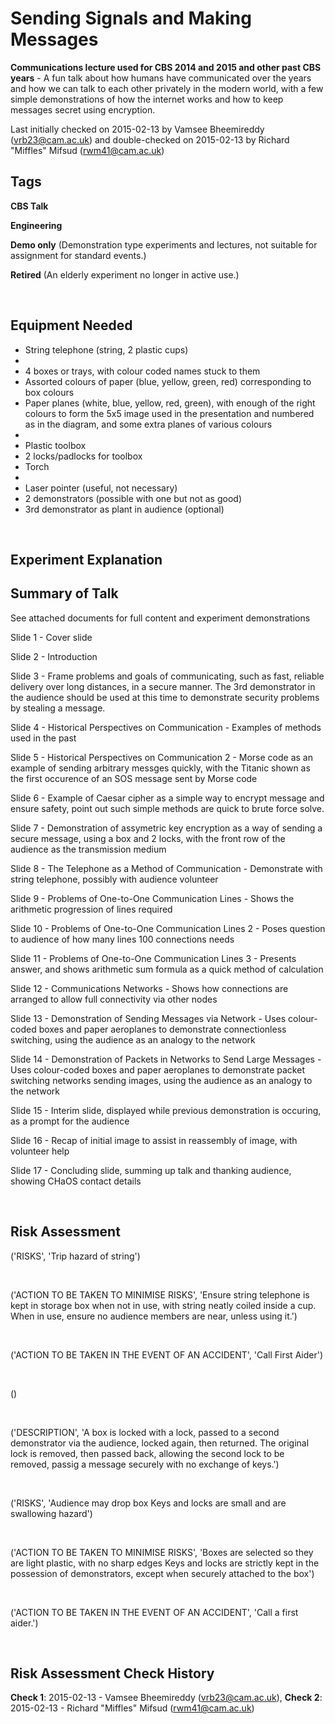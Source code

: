 # Sending Signals and Making Messages

**Communications lecture used for CBS 2014 and 2015 and other past CBS years** - A fun talk about how humans have communicated over the years and how we can talk to each other privately in the modern world, with a few simple demonstrations of how the internet works and how to keep messages secret using encryption. 

Last initially checked on 2015-02-13 by Vamsee Bheemireddy (vrb23@cam.ac.uk) and double-checked on 2015-02-13 by Richard "Miffles" Mifsud (rwm41@cam.ac.uk)

## Tags
<!--- Start Tags (DO NOT REMOVE THIS COMMENT) --->

**CBS Talk**

**Engineering**

**Demo only** (Demonstration type experiments and lectures, not suitable for assignment for standard events.)

**Retired** (An elderly experiment no longer in active use.)
<!--- End Tags (DO NOT REMOVE THIS COMMENT) --->

<br/>

## Equipment Needed 
- String telephone (string, 2 plastic cups)
- 
- 4 boxes or trays, with colour coded names stuck to them
- Assorted colours of paper (blue, yellow, green, red) corresponding to box colours
- Paper planes (white, blue, yellow, red, green), with enough of the right colours to form the 5x5 image used in the presentation and numbered as in the diagram, and some extra planes of various colours
- 
- Plastic toolbox
- 2 locks/padlocks for toolbox
- Torch
- 
- Laser pointer (useful, not necessary)
- 2 demonstrators (possible with one but not as good)
- 3rd demonstrator as plant in audience (optional)

<br/>

## Experiment Explanation 

Summary of Talk
---------------


 See attached documents for full content and experiment demonstrations

Slide 1 - Cover slide

Slide 2 - Introduction

Slide 3 - Frame problems and goals of communicating, such as fast, reliable delivery over long distances, in a secure manner. The 3rd demonstrator in the audience should be used at this time to demonstrate security problems by stealing a message.

Slide 4 - Historical Perspectives on Communication - Examples of methods used in the past

Slide 5 - Historical Perspectives on Communication 2 - Morse code as an example of sending arbitrary messges quickly, with the Titanic shown as the first occurence of an SOS message sent by Morse code

Slide 6 - Example of Caesar cipher as a simple way to encrypt message and ensure safety, point out such simple methods are quick to brute force solve.

Slide 7 - Demonstration of assymetric key encryption as a way of sending a secure message, using a box and 2 locks, with the front row of the audience as the transmission medium

Slide 8 - The Telephone as a Method of Communication - Demonstrate with string telephone, possibly with audience volunteer

Slide 9 - Problems of One-to-One Communication Lines - Shows the arithmetic progression of lines required

Slide 10 - Problems of One-to-One Communication Lines 2 - Poses question to audience of how many lines 100 connections needs

Slide 11 - Problems of One-to-One Communication Lines 3 - Presents answer, and shows arithmetic sum formula as a quick method of calculation

Slide 12 - Communications Networks - Shows how connections are arranged to allow full connectivity via other nodes

Slide 13 - Demonstration of Sending Messages via Network - Uses colour-coded boxes and paper aeroplanes to demonstrate connectionless switching, using the audience as an analogy to the network

Slide 14 - Demonstration of Packets in Networks to Send Large Messages - Uses colour-coded boxes and paper aeroplanes to demonstrate packet switching networks sending images, using the audience as an analogy to the network

Slide 15 - Interim slide, displayed while previous demonstration is occuring, as a prompt for the audience

Slide 16 - Recap of initial image to assist in reassembly of image, with volunteer help

Slide 17 - Concluding slide, summing up talk and thanking audience, showing CHaOS contact details



<br/>

## Risk Assessment

('RISKS', 'Trip hazard of string')

<br/>

('ACTION TO BE TAKEN TO MINIMISE RISKS', 'Ensure string telephone is kept in storage box when not in use, with string neatly coiled inside a cup. When in use, ensure no audience members are near, unless using it.')

<br/>

('ACTION TO BE TAKEN IN THE EVENT OF AN ACCIDENT', 'Call First Aider')

<br/>

()

<br/>

('DESCRIPTION', 'A box is locked with a lock, passed to a second demonstrator via the audience, locked again, then returned. The original lock is removed, then passed back, allowing the second lock to be removed, passig a message securely with no exchange of keys.')

<br/>

('RISKS', 'Audience may drop box  Keys and locks are small and are swallowing hazard')

<br/>

('ACTION TO BE TAKEN TO MINIMISE RISKS', 'Boxes are selected so they are light plastic, with no sharp edges  Keys and locks are strictly kept in the possession of demonstrators, except when securely attached to the box')

<br/>

('ACTION TO BE TAKEN IN THE EVENT OF AN ACCIDENT', 'Call a first aider.')

<br/>

## Risk Assessment Check History 

**Check 1**: 2015-02-13 - Vamsee Bheemireddy (vrb23@cam.ac.uk), **Check 2**: 2015-02-13 - Richard "Miffles" Mifsud (rwm41@cam.ac.uk)